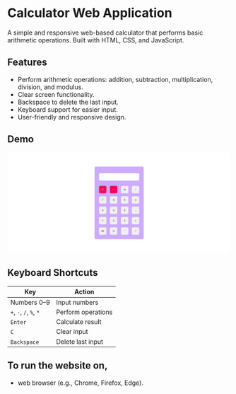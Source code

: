 # Calculator Web Application

A simple and responsive web-based calculator that performs basic arithmetic operations. Built with HTML, CSS, and JavaScript.

## Features

- Perform arithmetic operations: addition, subtraction, multiplication, division, and modulus.
- Clear screen functionality.
- Backspace to delete the last input.
- Keyboard support for easier input.
- User-friendly and responsive design.

## Demo

![Project Demo](screenshot.jpg)


## Keyboard Shortcuts


  | **Key**        | **Action**            |
|-----------------|-----------------------|
| Numbers 0–9     | Input numbers         |
| `+`, `-`, `/`, `%`, `*` | Perform operations  |
| `Enter`         | Calculate result      |
| `C`             | Clear input           |
| `Backspace`     | Delete last input     |


## To run the website on,

- web browser (e.g., Chrome, Firefox, Edge).
